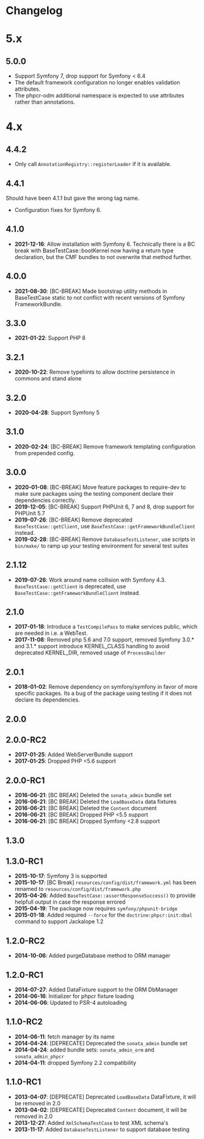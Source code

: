 Changelog
=========

5.x
===

5.0.0 
-----

* Support Symfony 7, drop support for Symfony < 6.4
* The default framework configuration no longer enables validation attributes.
* The phpcr-odm additional namespace is expected to use attributes rather than annotations.

4.x
===

4.4.2
-----

* Only call `AnnotationRegistry::registerLoader` if it is available.

4.4.1
-----

Should have been 4.1.1 but gave the wrong tag name.

* Configuration fixes for Symfony 6.

4.1.0
-----

* **2021-12-16**: Allow installation with Symfony 6.
  Technically there is a BC break with BaseTestCase::bootKernel now having a return type declaration, but the CMF bundles to not overwrite that method further.

4.0.0
-----

* **2021-08-30**: [BC-BREAK] Made bootstrap utility methods in BaseTestCase static to not conflict with recent versions of Symfony FrameworkBundle.

3.3.0
-----

* **2021-01-22**: Support PHP 8

3.2.1
-----

* **2020-10-22**: Remove typehints to allow doctrine persistence in commons and stand alone

3.2.0
-----

* **2020-04-28**: Support Symfony 5

3.1.0
-----

* **2020-02-24**: [BC-BREAK] Remove framework templating configuration from prepended config.

3.0.0
-----

* **2020-01-08**: [BC-BREAK] Move feature packages to require-dev to make sure packages using the testing component declare their dependencies correctly.
* **2019-12-05**: [BC-BREAK] Support PHPUnit 6, 7 and 8, drop support for PHPUnit 5.7
* **2019-07-26**: [BC-BREAK] Remove deprecated `BaseTestCase::getClient`, use `BaseTestCase::getFrameworkBundleClient` instead.
* **2019-02-28**: [BC-BREAK] Remove `DatabaseTestListener`, use scripts in `bin/make/` to ramp up your testing environment for several test suites

2.1.12
------

* **2019-07-26**: Work around name collision with Symfony 4.3.
  `BaseTestCase::getClient` is deprecated, use `BaseTestCase::getFrameworkBundleClient` instead.

2.1.0
-----

* **2017-01-18**: Introduce a `TestCompilePass` to make services public, which are needed
in i.e. a WebTest.
 * **2017-11-08**: Removed php 5.6 and 7.0 support, removed Symfony 3.0.* and 3.1.* support
 introduce KERNEL_CLASS handling to avoid deprecated KERNEL_DIR, removed usage of `ProcessBuilder`

2.0.1
-----

 * **2018-01-02**: Remove dependency on symfony/symfony in favor of more specific packages. Its a
   bug of the package using testing if it does not declare its dependencies.

2.0.0
-----

2.0.0-RC2
---------

 * **2017-01-25**: Added WebServerBundle support
 * **2017-01-25**: Dropped PHP <5.6 support

2.0.0-RC1
---------

 * **2016-06-21**: [BC BREAK] Deleted the `sonata_admin` bundle set
 * **2016-06-21**: [BC BREAK] Deleted the `LoadBaseData` data fixtures
 * **2016-06-21**: [BC BREAK] Deleted the `Content` document
 * **2016-06-21**: [BC BREAK] Dropped PHP <5.5 support
 * **2016-06-21**: [BC BREAK] Dropped Symfony <2.8 support

1.3.0
-----

1.3.0-RC1
---------

* **2015-10-17**: Symfony 3 is supported
* **2015-10-17**: [BC Break] `resources/config/dist/framework.yml` has been
                  renamed to `resources/config/dist/framework.php`
* **2015-04-26**: Added `BaseTestCase::assertResponseSuccess()` to provide
                  helpfull output in case the response errored
* **2015-04-19**: The package now requires `symfony/phpunit-bridge`
* **2015-01-18**: Added required `--force` for the `doctrine:phpcr:init:dbal`
                  command to support Jackalope 1.2

1.2.0-RC2
---------

* **2014-10-06**: Added purgeDatabase method to ORM manager

1.2.0-RC1
---------

* **2014-07-27**: Added DataFixture support to the ORM DbManager
* **2014-06-16**: Initializer for phpcr fixture loading
* **2014-06-06**: Updated to PSR-4 autoloading

1.1.0-RC2
---------

* **2014-06-11**: fetch manager by its name
* **2014-04-24**: [DEPRECATE] Deprecated the `sonata_admin` bundle set
* **2014-04-24**: added bundle sets: `sonata_admin_orm` and `sonata_admin_phpcr`
* **2014-04-11**: dropped Symfony 2.2 compatibility

1.1.0-RC1
---------

* **2013-04-07**: [DEPRECATE] Deprecated `LoadBaseData` DataFixture, it will be removed in 2.0
* **2013-04-02**: [DEPRECATE] Deprecated `Content` document, it will be removed in 2.0
* **2013-12-27**: Added `XmlSchemaTestCase` to test XML schema's
* **2013-11-17**: Added `DatabaseTestListener` to support database testing
